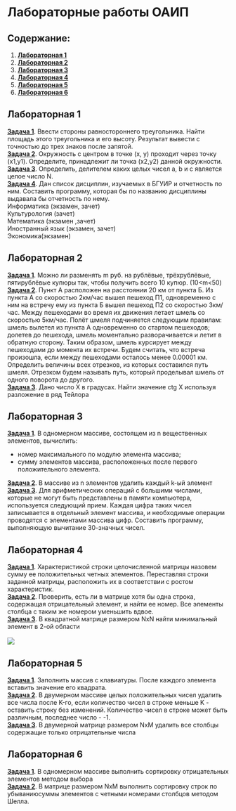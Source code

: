 # Лабораторные работы ОАИП

## Содержание:

1. **[Лабораторная 1](#лабораторная-1)**
2. **[Лабораторная 2](#лабораторная-2)**
3. **[Лабораторная 3](#лабораторная-3)**
4. **[Лабораторная 4](#лабораторная-4)**
5. **[Лабораторная 5](#лабораторная-5)**
6. **[Лабораторная 6](#лабораторная-6)**

## Лабораторная 1

**[Задача 1](https://github.com/ShimmeryHirm/labs/blob/master/lab1/task1.c)**. Ввести стороны равностороннего
треугольника. Найти площадь этого треугольника и его высоту. Результат вывести с точностью до трех знаков после
запятой.\
**[Задача 2](https://github.com/ShimmeryHirm/labs/blob/master/lab1/task2.c)**. Окружность с центром в точке (x, y)
проходит через точку (x1,y1). Определите, принадлежит ли точка (x2,y2) данной окружности.\
**[Задача 3](https://github.com/ShimmeryHirm/labs/blob/master/lab1/task3.c)**. Определить, делителем каких целых чисел
a, b и c является целое число N.\
**[Задача 4](https://github.com/ShimmeryHirm/labs/blob/master/lab1/task4.c)**. Дан список дисциплин, изучаемых в БГУИР и
отчетность по ним. Составить программу, которая бы по названию дисциплины выдавала бы отчетность по нему.\
Информатика (экзамен, зачет)\
Культурология (зачет)\
Математика (экзамен ,зачет)\
Иностранный язык (экзамен, зачет)\
Экономика(экзамен)

## Лабораторная 2

**[Задача 1](https://github.com/ShimmeryHirm/labs/blob/master/lab2/task1.c)**. Можно ли разменять m руб. на рублёвые,
трёхрублёвые, пятирублёвые купюры так, чтобы получить всего 10 купюр. (10<m<50)\
**[Задача 2](https://github.com/ShimmeryHirm/labs/blob/master/lab2/task2.c)**. Пункт А расположен на расстоянии 20 км от
пункта Б. Из пункта А со скоростью 2км/час вышел пешеход П1, одновременно с ним на встречу ему из пункта Б вышел пешеход
П2 со скоростью 3км/час. Между пешеходами во время их движения летает шмель со скоростью 5км/час. Полёт шмеля
подчиняется следующим правилам: шмель вылетел из пункта А одновременно со стартом пешеходов; долетев до пешехода, шмель
моментально разворачивается и летит в обратную сторону. Таким образом, шмель курсирует между пешеходами до момента их
встречи. Будем считать, что встреча произошла, если между пешеходами осталось менее 0.00001 км. Определить величины всех
отрезков, из которых составился путь шмеля. Отрезком будем называть путь, который проделывал шмель от одного поворота до
другого.\
**[Задача 3](https://github.com/ShimmeryHirm/labs/blob/master/lab2/task3.c)**. Дано число Х в градусах. Найти значение
ctg X используя разложение в ряд Тейлора

## Лабораторная 3

**[Задача 1](https://github.com/ShimmeryHirm/labs/blob/master/lab3/task1.c)**. В одномерном массиве, состоящем из n
вещественных элементов, вычислить:

- номер максимального по модулю элемента массива;
- сумму элементов массива, расположенных после первого положительного элемента.

**[Задача 2](https://github.com/ShimmeryHirm/labs/blob/master/lab3/task2.c)**. В массиве из n элементов удалить каждый
k-ый элемент\
**[Задача 3](https://github.com/ShimmeryHirm/labs/blob/master/lab3/task3.c)**. Для арифметических операций с большими
числами, которые не могут быть представлены в памяти компьютера, используется следующий прием. Каждая цифра таких чисел
записывается в отдельный элемент массива, и необходимые операции проводятся с элементами массива цифр. Составить
программу, выполняющую вычитание 30-значных чисел.

## Лабораторная 4

**[Задача 1](https://github.com/ShimmeryHirm/labs/blob/master/lab4/task1.c)**. Характеристикой строки целочисленной
матрицы назовем сумму ее положительных четных элементов. Переставляя строки заданной матрицы, расположить их в
соответствии с ростом характеристик.\
**[Задача 2](https://github.com/ShimmeryHirm/labs/blob/master/lab4/task2.c)**. Проверить, есть ли в матрице хотя бы одна
строка, содержащая отрицательный элемент, и найти ее номер. Все элементы столбца с таким же номером уменьшить вдвое.\
**[Задача 3](https://github.com/ShimmeryHirm/labs/blob/master/lab4/task3.c)**. В квадратной матрице размером NxN найти
минимальный элемент в 2-ой области \
\
![](https://i.ibb.co/hm2dy43/image.png)

## Лабораторная 5

**[Задача 1](https://github.com/ShimmeryHirm/labs/blob/master/lab5/task1.c)**. Заполнить массив с клавиатуры. После
каждого элемента вставить значение его квадрата.\
**[Задача 2](https://github.com/ShimmeryHirm/labs/blob/master/lab5/task2.c)**. В двумерном массиве целых положительных
чисел удалить все числа после K-го, если количество чисел в строке меньше K - оставить строку без изменений. Количество
чисел в строке может быть различным, последнее число - -1.\
**[Задача 3](https://github.com/ShimmeryHirm/labs/blob/master/lab5/task3.c)**. В двумерной матрице размером NxM удалить
все столбцы содержащие только отрицательные числа

## Лабораторная 6

**[Задача 1](https://github.com/ShimmeryHirm/labs/blob/master/lab6/task1.c)**. В одномерном массиве выполнить сортировку
отрицательных элементов методом выбора\
**[Задача 2](https://github.com/ShimmeryHirm/labs/blob/master/lab6/task2.c)**. В матрице размером NxM выполнить
сортировку строк по убываниюсуммы элементов с четными номерами столбцов методом Шелла.